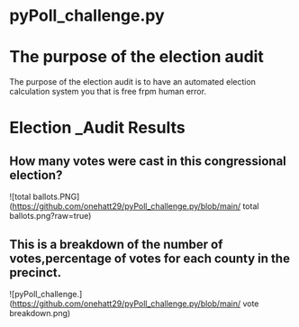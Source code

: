 # pyPoll_challenge.py
# The purpose of the election audit
The purpose of the election audit is to have an automated election calculation system you that is free frpm human error.
# Election _Audit Results
## How many votes were cast in this congressional election?
![total ballots.PNG](https://github.com/onehatt29/pyPoll_challenge.py/blob/main/ total ballots.png?raw=true)

## This is a breakdown of the number of votes,percentage of votes for each county in the precinct.
![pyPoll_challenge.](https://github.com/onehatt29/pyPoll_challenge.py/blob/main/ vote breakdown.png)

